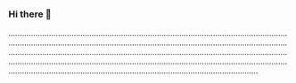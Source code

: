 ### Hi there 👋

...............................................................................................................................................................................................................................................................................................................................................................................................................................................................................................................................................................................................................................